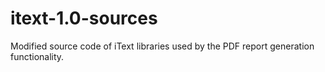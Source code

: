 # itext-1.0-sources
Modified source code of iText libraries used by the PDF report generation functionality.
